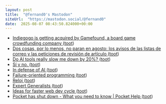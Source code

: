 ```yaml
---
layout: post
title:  "@fernand0's Mastodon"
siteUrl:  "https://mastodon.social/@fernand0"
date:  2025-08-07 08:43:50.824000+00:00
---
```

*  [Indiegogo is getting acquired by Gamefound, a board game crowdfunding company ](https://www.theverge.com/news/712733/indiegogo-acquired-gamefound-crowdfundin) ([toot](https://mastodon.social/@fernand0/114986597143133030))
*  [Dos cosas, por lo menos, no paran en agosto: los avisos de las listas de correo y las peticiones de revisión de artículo ](https://mastodon.social/@fernand0/114986581655851368) ([toot](https://mastodon.social/@fernand0/114986581655851368))
*  [Do AI tools really slow me down by 20%? ](https://blog.lmorchard.com/2025/07/10/ai-tools-slowdown) ([toot](https://mastodon.social/@fernand0/114984875075392752))
*  [Sí y no. ](https://avecesunafoto.wordpress.com/2025/08/06/si-y-no) ([toot](https://mastodon.social/@fernand0/114982923814877438))
*  [In defense of AI   ](https://blog.webb.page/2025-07-07-in-defense-of-ai.txt) ([toot](https://mastodon.social/@fernand0/114982900218495254))
*  [Failure-oriented programming ](https://reprog.wordpress.com/2025/07/03/failure-oriented-programming) ([toot](https://mastodon.social/@fernand0/114982710580103137))
*  [Reloj ](https://www.flickr.com/photos/fernand0/54677775326) ([toot](https://mastodon.social/@fernand0/114982556486082206))
*  [Expert Generalists ](https://martinfowler.com/articles/expert-generalist.html#GrowingExpertGeneralist) ([toot](https://mastodon.social/@fernand0/114982554051577214))
*  [Ideas for faster web dev cycle ](https://blog.kowalczyk.info/til-ideas-for-faster-web-dev-cycle.htm) ([toot](https://mastodon.social/@fernand0/114982354479464128))
*  [Pocket has shut down - What you need to know \| Pocket Help ](https://support.mozilla.org/en-US/kb/future-of-pocke) ([toot](https://mastodon.social/@fernand0/114981634315901409))
